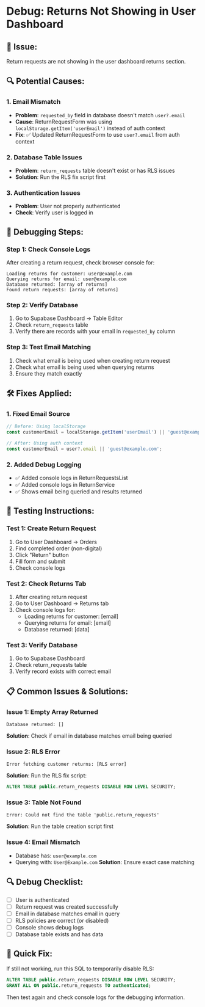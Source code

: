 # Debug: Returns Not Showing in User Dashboard

## 🚨 **Issue:**
Return requests are not showing in the user dashboard returns section.

## 🔍 **Potential Causes:**

### **1. Email Mismatch**
- **Problem**: `requested_by` field in database doesn't match `user?.email`
- **Cause**: ReturnRequestForm was using `localStorage.getItem('userEmail')` instead of auth context
- **Fix**: ✅ Updated ReturnRequestForm to use `user?.email` from auth context

### **2. Database Table Issues**
- **Problem**: `return_requests` table doesn't exist or has RLS issues
- **Solution**: Run the RLS fix script first

### **3. Authentication Issues**
- **Problem**: User not properly authenticated
- **Check**: Verify user is logged in

## 🔧 **Debugging Steps:**

### **Step 1: Check Console Logs**
After creating a return request, check browser console for:
```
Loading returns for customer: user@example.com
Querying returns for email: user@example.com
Database returned: [array of returns]
Found return requests: [array of returns]
```

### **Step 2: Verify Database**
1. Go to Supabase Dashboard → Table Editor
2. Check `return_requests` table
3. Verify there are records with your email in `requested_by` column

### **Step 3: Test Email Matching**
1. Check what email is being used when creating return request
2. Check what email is being used when querying returns
3. Ensure they match exactly

## 🛠️ **Fixes Applied:**

### **1. Fixed Email Source**
```typescript
// Before: Using localStorage
const customerEmail = localStorage.getItem('userEmail') || 'guest@example.com';

// After: Using auth context
const customerEmail = user?.email || 'guest@example.com';
```

### **2. Added Debug Logging**
- ✅ Added console logs in ReturnRequestsList
- ✅ Added console logs in ReturnService
- ✅ Shows email being queried and results returned

## 🧪 **Testing Instructions:**

### **Test 1: Create Return Request**
1. Go to User Dashboard → Orders
2. Find completed order (non-digital)
3. Click "Return" button
4. Fill form and submit
5. Check console logs

### **Test 2: Check Returns Tab**
1. After creating return request
2. Go to User Dashboard → Returns tab
3. Check console logs for:
   - Loading returns for customer: [email]
   - Querying returns for email: [email]
   - Database returned: [data]

### **Test 3: Verify Database**
1. Go to Supabase Dashboard
2. Check return_requests table
3. Verify record exists with correct email

## 📋 **Common Issues & Solutions:**

### **Issue 1: Empty Array Returned**
```
Database returned: []
```
**Solution**: Check if email in database matches email being queried

### **Issue 2: RLS Error**
```
Error fetching customer returns: [RLS error]
```
**Solution**: Run the RLS fix script:
```sql
ALTER TABLE public.return_requests DISABLE ROW LEVEL SECURITY;
```

### **Issue 3: Table Not Found**
```
Error: Could not find the table 'public.return_requests'
```
**Solution**: Run the table creation script first

### **Issue 4: Email Mismatch**
- Database has: `user@example.com`
- Querying with: `User@Example.com`
**Solution**: Ensure exact case matching

## 🔍 **Debug Checklist:**

- [ ] User is authenticated
- [ ] Return request was created successfully
- [ ] Email in database matches email in query
- [ ] RLS policies are correct (or disabled)
- [ ] Console shows debug logs
- [ ] Database table exists and has data

## 🚀 **Quick Fix:**

If still not working, run this SQL to temporarily disable RLS:
```sql
ALTER TABLE public.return_requests DISABLE ROW LEVEL SECURITY;
GRANT ALL ON public.return_requests TO authenticated;
```

Then test again and check console logs for the debugging information.
